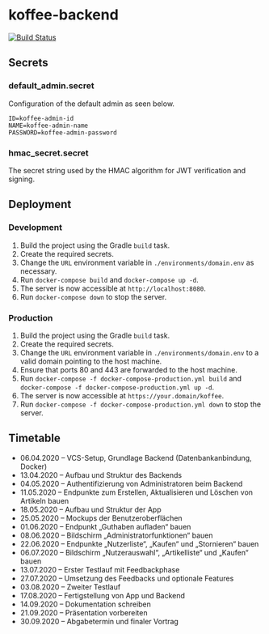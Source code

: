 # koffee-backend

[![Build Status](https://travis-ci.com/DerYeger/koffee-backend.svg?token=juB9bV6tFyoA5v7Hx1o4&branch=develop)](https://travis-ci.com/DerYeger/koffee-backend)

## Secrets

### default_admin.secret

Configuration of the default admin as seen below.

```
ID=koffee-admin-id
NAME=koffee-admin-name
PASSWORD=koffee-admin-password
```

### hmac_secret.secret

The secret string used by the HMAC algorithm for JWT verification and signing.

## Deployment

### Development

1. Build the project using the Gradle `build` task.
2. Create the required secrets.
3. Change the `URL` environment variable in `./environments/domain.env` as necessary.
4. Run `docker-compose build` and `docker-compose up -d`.
5. The server is now accessible at `http://localhost:8080`.
6. Run `docker-compose down` to stop the server.

### Production

1. Build the project using the Gradle `build` task.
2. Create the required secrets.
3. Change the `URL` environment variable in `./environments/domain.env` to a valid domain pointing to the host machine.
4. Ensure that ports 80 and 443 are forwarded to the host machine.
5. Run `docker-compose -f docker-compose-production.yml build` and `docker-compose -f docker-compose-production.yml up -d`.
6. The server is now accessible at `https://your.domain/koffee`.
7. Run `docker-compose -f docker-compose-production.yml down` to stop the server.

## Timetable

* 06.04.2020 – VCS-Setup, Grundlage Backend (Datenbankanbindung, Docker)
* 13.04.2020 – Aufbau und Struktur des Backends
* 04.05.2020 – Authentifizierung von Administratoren beim Backend
* 11.05.2020 – Endpunkte zum Erstellen, Aktualisieren und Löschen von Artikeln bauen
* 18.05.2020 – Aufbau und Struktur der App
* 25.05.2020 – Mockups der Benutzeroberflächen
* 01.06.2020 – Endpunkt „Guthaben aufladen“ bauen 
* 08.06.2020 – Bildschirm „Administratorfunktionen“ bauen
* 22.06.2020 – Endpunkte „Nutzerliste“, „Kaufen“ und „Stornieren“ bauen
* 06.07.2020 – Bildschirm „Nutzerauswahl“, „Artikelliste“ und „Kaufen“ bauen
* 13.07.2020 – Erster Testlauf mit Feedbackphase
* 27.07.2020 – Umsetzung des Feedbacks und optionale Features
* 03.08.2020 – Zweiter Testlauf
* 17.08.2020 – Fertigstellung von App und Backend
* 14.09.2020 – Dokumentation schreiben
* 21.09.2020 – Präsentation vorbereiten
* 30.09.2020 – Abgabetermin und finaler Vortrag
